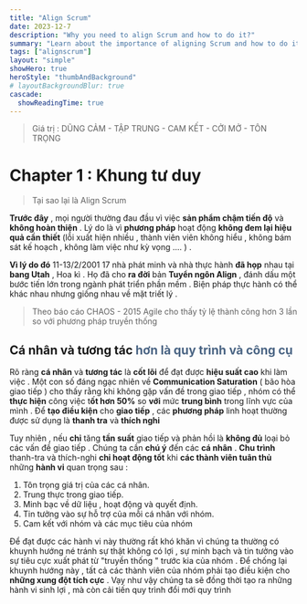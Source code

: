 ```yaml
---
title: "Align Scrum"
date: 2023-12-7
description: "Why you need to align Scrum and how to do it?"
summary: "Learn about the importance of aligning Scrum and how to do it."
tags: ["alignscrum"]
layout: "simple"
showHero: true
heroStyle: "thumbAndBackground"
# layoutBackgroundBlur: true
cascade:
  showReadingTime: true
---
```


> Giá trị : DŨNG CẢM - TẬP TRUNG - CAM KẾT - CỞI MỞ - TÔN TRỌNG

# Chapter 1 : Khung tư duy
> Tại sao lại là Align Scrum

**Trước đây** , mọi người thường đau đầu vì việc **sản phẩm chậm tiến độ** và **không hoàn thiện** . Lý do là vì **phương pháp** hoạt động **không đem lại hiệu quả cần thiết** (lỗi xuất hiện nhiều ,  thành viên viên không hiểu , không bám sát kế hoạch , không làm việc như kỳ vọng .... ) . 

**Vì lý do đó** 11-13/2/2001 17 nhà phát minh và nhà  thực hành **đã họp** nhau tại **bang Utah** , Hoa kì  . Họ đã cho **ra đời** bản **Tuyển ngôn Align** , đánh dấu một bước tiến lớn trong ngành phát triển phần mềm . Biện pháp thực hành có thể khác nhau nhưng giống nhau về mặt triết lý .

> Theo báo cáo CHAOS - 2015 Agile cho thấy tỷ lệ thành công hơn 3 lần so với phương pháp truyền thống


## Cá nhân và tương tác <span style='color:#4b6584'>hơn là quy trình và công cụ </span>

Rõ ràng **cá nhân** và **tương tác** là **cốt lõi** để đạt được **hiệu suất cao** khi làm việc . Một con số đáng ngạc nhiên về **Communication Saturation** ( bão hòa giao tiếp ) cho thấy rằng khi không gặp vấn đề trong giao tiếp , nhóm có thể **thực hiện** công việc t**ốt hơn 50%** so **với** mức **trung bình** trong lĩnh vực của mình  . 
Để  **tạo điều kiện** cho **giao tiếp** , các **phương pháp** linh hoạt thường được sử dụng là **thanh tra** và **thích nghi**

Tuy nhiên , nếu **chỉ** tăng **tần suất** giao tiếp và phản hồi là **không đủ** loại bỏ các vấn đề giao tiếp . Chúng ta cần **chú ý** đến các **cá nhân** . **Chu trình** thanh-tra và thích-nghi **chỉ hoạt động tốt** khi **các thành viên tuân thủ** những **hành vi** quan trọng sau :
1. Tôn trọng giá trị của các cá nhân.
2. Trung thực trong giao tiếp.
3. Minh bạc về dữ liệu , hoạt động và quyết định.
4. Tin tưởng vào sự hỗ trợ của mỗi cá nhân với nhóm.
5. Cam kết với nhóm và các mục tiêu của nhóm

Để đạt được các hành vi này thường rất khó khăn vì chúng ta thường có khuynh hướng né tránh sự thật không có lợi , sự minh bạch và tin tưởng vào sự tiêu cực xuất phát từ "truyền thống " trước kia của nhóm . Để chống lại khuynh hướng này , tất cả các thành viên của nhóm phải tạo điều kiện cho **những xung đột tích cực** . Vạy như vậy chúng ta sẽ đồng thời tạo ra những hành vi sinh lợi , mà còn 
cải tiến quy trình
đổi mới quy trình 

